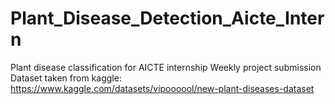 # Plant_Disease_Detection_Aicte_Intern
Plant disease classification for AICTE internship Weekly project submission
Dataset taken from kaggle:
https://www.kaggle.com/datasets/vipoooool/new-plant-diseases-dataset
